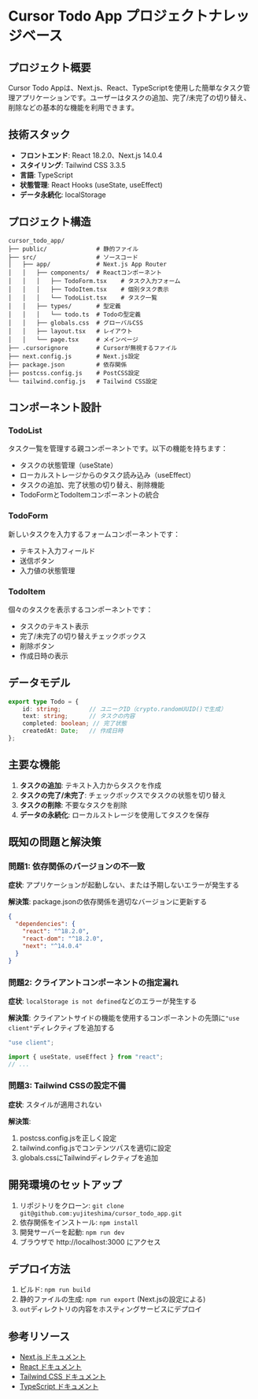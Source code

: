 # Cursor Todo App プロジェクトナレッジベース

## プロジェクト概要

Cursor Todo Appは、Next.js、React、TypeScriptを使用した簡単なタスク管理アプリケーションです。ユーザーはタスクの追加、完了/未完了の切り替え、削除などの基本的な機能を利用できます。

## 技術スタック

- **フロントエンド**: React 18.2.0、Next.js 14.0.4
- **スタイリング**: Tailwind CSS 3.3.5
- **言語**: TypeScript
- **状態管理**: React Hooks (useState, useEffect)
- **データ永続化**: localStorage

## プロジェクト構造

```
cursor_todo_app/
├── public/              # 静的ファイル
├── src/                 # ソースコード
│   ├── app/             # Next.js App Router
│   │   ├── components/  # Reactコンポーネント
│   │   │   ├── TodoForm.tsx    # タスク入力フォーム
│   │   │   ├── TodoItem.tsx    # 個別タスク表示
│   │   │   └── TodoList.tsx    # タスク一覧
│   │   ├── types/       # 型定義
│   │   │   └── todo.ts  # Todoの型定義
│   │   ├── globals.css  # グローバルCSS
│   │   ├── layout.tsx   # レイアウト
│   │   └── page.tsx     # メインページ
├── .cursorignore        # Cursorが無視するファイル
├── next.config.js       # Next.js設定
├── package.json         # 依存関係
├── postcss.config.js    # PostCSS設定
└── tailwind.config.js   # Tailwind CSS設定
```

## コンポーネント設計

### TodoList

タスク一覧を管理する親コンポーネントです。以下の機能を持ちます：

- タスクの状態管理（useState）
- ローカルストレージからのタスク読み込み（useEffect）
- タスクの追加、完了状態の切り替え、削除機能
- TodoFormとTodoItemコンポーネントの統合

### TodoForm

新しいタスクを入力するフォームコンポーネントです：

- テキスト入力フィールド
- 送信ボタン
- 入力値の状態管理

### TodoItem

個々のタスクを表示するコンポーネントです：

- タスクのテキスト表示
- 完了/未完了の切り替えチェックボックス
- 削除ボタン
- 作成日時の表示

## データモデル

```typescript
export type Todo = {
    id: string;        // ユニークID（crypto.randomUUID()で生成）
    text: string;      // タスクの内容
    completed: boolean; // 完了状態
    createdAt: Date;   // 作成日時
};
```

## 主要な機能

1. **タスクの追加**: テキスト入力からタスクを作成
2. **タスクの完了/未完了**: チェックボックスでタスクの状態を切り替え
3. **タスクの削除**: 不要なタスクを削除
4. **データの永続化**: ローカルストレージを使用してタスクを保存

## 既知の問題と解決策

### 問題1: 依存関係のバージョンの不一致

**症状**: アプリケーションが起動しない、または予期しないエラーが発生する

**解決策**: package.jsonの依存関係を適切なバージョンに更新する
```json
{
  "dependencies": {
    "react": "^18.2.0",
    "react-dom": "^18.2.0",
    "next": "^14.0.4"
  }
}
```

### 問題2: クライアントコンポーネントの指定漏れ

**症状**: `localStorage is not defined`などのエラーが発生する

**解決策**: クライアントサイドの機能を使用するコンポーネントの先頭に`"use client"`ディレクティブを追加する
```typescript
"use client";

import { useState, useEffect } from "react";
// ...
```

### 問題3: Tailwind CSSの設定不備

**症状**: スタイルが適用されない

**解決策**: 
1. postcss.config.jsを正しく設定
2. tailwind.config.jsでコンテンツパスを適切に設定
3. globals.cssにTailwindディレクティブを追加

## 開発環境のセットアップ

1. リポジトリをクローン: `git clone git@github.com:yujiteshima/cursor_todo_app.git`
2. 依存関係をインストール: `npm install`
3. 開発サーバーを起動: `npm run dev`
4. ブラウザで http://localhost:3000 にアクセス

## デプロイ方法

1. ビルド: `npm run build`
2. 静的ファイルの生成: `npm run export` (Next.jsの設定による)
3. `out`ディレクトリの内容をホスティングサービスにデプロイ

## 参考リソース

- [Next.js ドキュメント](https://nextjs.org/docs)
- [React ドキュメント](https://reactjs.org/docs)
- [Tailwind CSS ドキュメント](https://tailwindcss.com/docs)
- [TypeScript ドキュメント](https://www.typescriptlang.org/docs) 